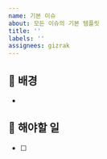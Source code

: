 ```yaml
---
name: 기본 이슈
about: 모든 이슈의 기본 템플릿
title: ''
labels: ''
assignees: gizrak
---
```


## :bell: 배경
- 

## :pencil: 해야할 일
- [ ] 
